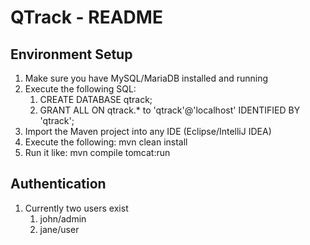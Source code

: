 QTrack - README
===========

## Environment Setup

1. Make sure you have MySQL/MariaDB installed and running
2. Execute the following SQL:
     1. CREATE DATABASE qtrack;
     2. GRANT ALL ON qtrack.* to 'qtrack'@'localhost' IDENTIFIED BY 'qtrack';
3. Import the Maven project into any IDE (Eclipse/IntelliJ IDEA)
4. Execute the following: mvn clean install
5. Run it like: mvn compile tomcat:run

## Authentication

1. Currently two users exist
     1. john/admin
     2. jane/user